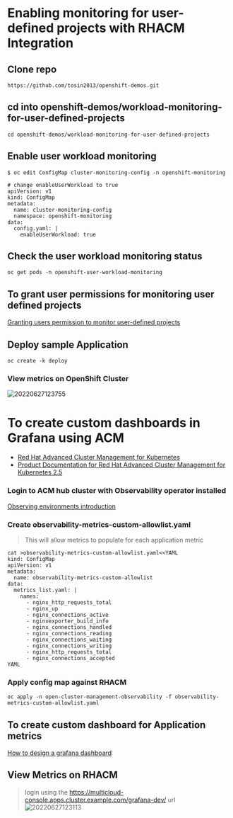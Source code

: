 # Enabling monitoring for user-defined projects with RHACM Integration

## Clone repo 
```
https://github.com/tosin2013/openshift-demos.git
```

## cd into openshift-demos/workload-monitoring-for-user-defined-projects
```
cd openshift-demos/workload-monitoring-for-user-defined-projects
```

## Enable user workload monitoring
```
$ oc edit ConfigMap cluster-monitoring-config -n openshift-monitoring

# change enableUserWorkload to true
apiVersion: v1
kind: ConfigMap
metadata:
  name: cluster-monitoring-config
  namespace: openshift-monitoring
data:
  config.yaml: |
    enableUserWorkload: true
```

##  Check the user workload monitoring status
```
oc get pods -n openshift-user-workload-monitoring
```

## To grant user permissions for monitoring user defined projects

[Granting users permission to monitor user-defined projects](https://docs.openshift.com/container-platform/latest/monitoring/enabling-monitoring-for-user-defined-projects.html#granting-users-permission-to-monitor-user-defined-projects_enabling-monitoring-for-user-defined-projects)

## Deploy sample Application
```
oc create -k deploy
```

### View metrics on OpenShift Cluster 
![20220627123755](https://i.imgur.com/VCvZTGt.png)

# To create custom dashboards in Grafana using ACM
* [Red Hat Advanced Cluster Management for Kubernetes](https://www.redhat.com/en/technologies/management/advanced-cluster-management)
* [Product Documentation for Red Hat Advanced Cluster Management for Kubernetes 2.5](https://access.redhat.com/documentation/en-us/red_hat_advanced_cluster_management_for_kubernetes/2.5)

### Login to ACM hub cluster with Observability operator installed
[Observing environments introduction](https://access.redhat.com/documentation/en-us/red_hat_advanced_cluster_management_for_kubernetes/2.5/html/observability/observing-environments-intro)

### Create observability-metrics-custom-allowlist.yaml
> This will allow metrics to populate for each application metric
```
cat >observability-metrics-custom-allowlist.yaml<<YAML
kind: ConfigMap
apiVersion: v1
metadata:
  name: observability-metrics-custom-allowlist
data:
  metrics_list.yaml: |
    names:
      - nginx_http_requests_total
      - nginx_up
      - nginx_connections_active
      - nginxexporter_build_info
      - nginx_connections_handled
      - nginx_connections_reading
      - nginx_connections_waiting
      - nginx_connections_writing
      - nginx_http_requests_total
      - nginx_connections_accepted
YAML
```

### Apply config map against RHACM
```
oc apply -n open-cluster-management-observability -f observability-metrics-custom-allowlist.yaml
```

## To create custom dashboard for Application metrics 
[How to design a grafana dashboard](https://github.com/open-cluster-management/multicluster-observability-operator/tree/main/tools)

## View Metrics on RHACM
> login using the https://multicloud-console.apps.cluster.example.com/grafana-dev/ url
![20220627123113](https://i.imgur.com/WH1QqSl.png)